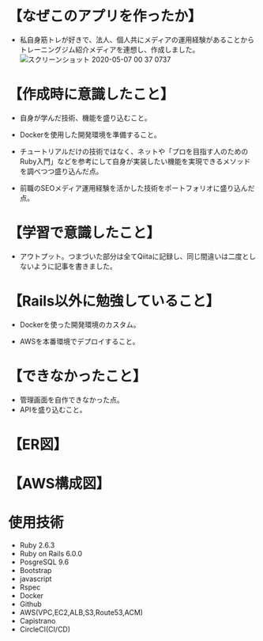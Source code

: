 # 【なぜこのアプリを作ったか】 
* 私自身筋トレが好きで、法人、個人共にメディアの運用経験があることからトレーニングジム紹介メディアを連想し、作成しました。  
![スクリーンショット 2020-05-07 00 37 0737](https://user-images.githubusercontent.com/59415604/81197382-23e51380-8ffb-11ea-8cd8-629275a7f5f1.png)



# 【作成時に意識したこと】 
* 自身が学んだ技術、機能を盛り込むこと。

* Dockerを使用した開発環境を準備すること。 

* チュートリアルだけの技術ではなく、ネットや「プロを目指す人のためのRuby入門」などを参考にして自身が実装したい機能を実現できるメソッドを調べつつ盛り込んだ点。

* 前職のSEOメディア運用経験を活かした技術をポートフォリオに盛り込んだ点。

# 【学習で意識したこと】 
* アウトプット。つまづいた部分は全てQiitaに記録し、同じ間違いは二度としないように記事を書きました。

# 【Rails以外に勉強していること】 
* Dockerを使った開発環境のカスタム。 

* AWSを本番環境でデプロイすること。

# 【できなかったこと】
* 管理画面を自作できなかった点。
* APIを盛り込むこと。

# 【ER図】

# 【AWS構成図】

# 使用技術
* Ruby 2.6.3
* Ruby on Rails 6.0.0
* PosgreSQL 9.6
* Bootstrap
* javascript
* Rspec
* Docker
* Github
* AWS(VPC,EC2,ALB,S3,Route53,ACM)
* Capistrano
* CircleCI(CI/CD)


